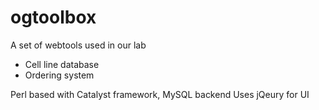 # ogtoolbox
A set of webtools used in our lab
* Cell line database
* Ordering system

Perl based with Catalyst framework, MySQL backend
Uses jQeury for UI
